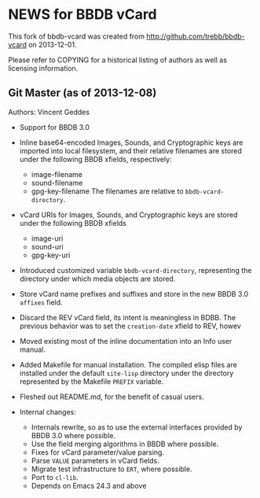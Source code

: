 NEWS for BBDB vCard 
===================

This fork of bbdb-vcard was created from http://github.com/trebb/bbdb-vcard
on 2013-12-01.

Please refer to COPYING for a historical listing of authors as well as licensing
information.

Git Master (as of 2013-12-08)
-----------------------------

Authors: Vincent Geddes

* Support for BBDB 3.0

* Inline base64-encoded Images, Sounds, and Cryptographic keys
  are imported into local filesystem, and their relative filenames are
  stored under the following BBDB xfields, respectively:
  - image-filename
  - sound-filename
  - gpg-key-filename
  The filenames are relative to `bbdb-vcard-directory`.

* vCard URIs for Images, Sounds, and Cryptographic keys are stored under
  the following BBDB xfields
  - image-uri
  - sound-uri
  - gpg-key-uri

* Introduced customized variable `bbdb-vcard-directory`, representing
  the directory under which media objects are stored.

* Store vCard name prefixes and suffixes and store in the new BBDB 3.0
  `affixes` field.

* Discard the REV vCard field, its intent is meaningless in BDBB. The previous
  behavior was to set the `creation-date` xfield to REV, howev

* Moved existing most of the inline documentation into an Info user manual.

* Added Makefile for manual installation. The compiled elisp files
  are installed under the default `site-lisp` directory under the
  directory represented by the Makefile `PREFIX` variable.

* Fleshed out README.md, for the benefit of casual users.

* Internal changes:
  - Internals rewrite, so as to use the external interfaces provided
    by BBDB 3.0 where possible.
  - Use the field merging algorithms in BBDB where possible.
  - Fixes for vCard parameter/value parsing.
  - Parse `VALUE` parameters in vCard fields.
  - Migrate test infrastructure to `ERT`, where possible.
  - Port to `cl-lib`.
  - Depends on Emacs 24.3 and above
